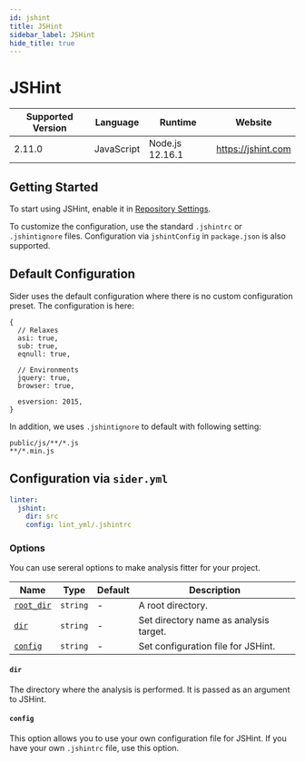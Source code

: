 ```yaml
---
id: jshint
title: JSHint
sidebar_label: JSHint
hide_title: true
---
```


# JSHint

| Supported Version | Language   | Runtime         | Website            |
| ----------------- | ---------- | --------------- | ------------------ |
| 2.11.0            | JavaScript | Node.js 12.16.1 | https://jshint.com |

## Getting Started

To start using JSHint, enable it in [Repository Settings](../../getting-started/repository-settings.md).

To customize the configuration, use the standard `.jshintrc` or `.jshintignore` files. Configuration via `jshintConfig` in `package.json` is also supported.

## Default Configuration

Sider uses the default configuration where there is no custom configuration preset. The configuration is here:

```json5
{
  // Relaxes
  asi: true,
  sub: true,
  eqnull: true,

  // Environments
  jquery: true,
  browser: true,

  esversion: 2015,
}
```

In addition, we uses `.jshintignore` to default with following setting:

```
public/js/**/*.js
**/*.min.js
```

## Configuration via `sider.yml`

```yaml
linter:
  jshint:
    dir: src
    config: lint_yml/.jshintrc
```

### Options

You can use sereral options to make analysis fitter for your project.

| Name                                                                        | Type     | Default | Description                            |
| --------------------------------------------------------------------------- | -------- | ------- | -------------------------------------- |
| [`root_dir`](../../getting-started/custom-configuration.md#root_dir-option) | `string` | -       | A root directory.                      |
| [`dir`](#dir)                                                               | `string` | -       | Set directory name as analysis target. |
| [`config`](#config)                                                         | `string` | -       | Set configuration file for JSHint.     |

#### `dir`

The directory where the analysis is performed. It is passed as an argument to JSHint.

#### `config`

This option allows you to use your own configuration file for JSHint. If you have your own `.jshintrc` file, use this option.
